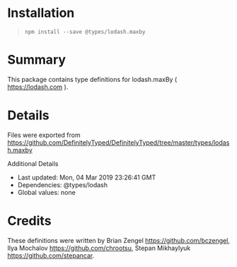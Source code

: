 # Installation
> `npm install --save @types/lodash.maxby`

# Summary
This package contains type definitions for lodash.maxBy ( https://lodash.com ).

# Details
Files were exported from https://github.com/DefinitelyTyped/DefinitelyTyped/tree/master/types/lodash.maxby

Additional Details
 * Last updated: Mon, 04 Mar 2019 23:26:41 GMT
 * Dependencies: @types/lodash
 * Global values: none

# Credits
These definitions were written by Brian Zengel <https://github.com/bczengel>, Ilya Mochalov <https://github.com/chrootsu>, Stepan Mikhaylyuk <https://github.com/stepancar>.
